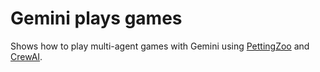 # Gemini plays games

Shows how to play multi-agent games with Gemini using
[PettingZoo](https://github.com/Farama-Foundation/PettingZoo) and
[CrewAI](https://www.crewai.com/).
